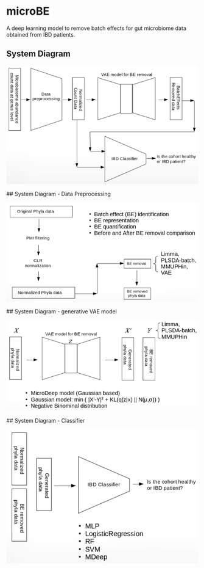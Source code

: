 # microBE
A deep learning model to remove batch effects for gut microbiome data obtained from IBD patients.

## System Diagram
<p align="center">
  <img src="/assets/system_diagram_update_v1.png" width="600" title="microBE System Diagram">
</p>
## System Diagram - Data Preprocessing
<p align="center">
  <img src="/assets/system_diagram_update_preprocess_v1.png" width="600" title="microBE System Data Preprocessing">
</p>
## System Diagram - generative VAE model
<p align="center">
  <img src="/assets/system_diagram_update_VAE_v1.png" width="600" title="microBE System VAE">
</p>
## System Diagram - Classifier
<p align="center">
  <img src="/assets/system_diagram_update_classifier_v1.png" width="600" title="microBE System Classifier">
</p>